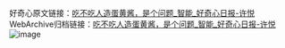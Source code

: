 好奇心原文链接：[吃不吃人造蛋黄酱，是个问题_智能_好奇心日报-许悦](https://www.qdaily.com/articles/984.html)
WebArchive归档链接：[吃不吃人造蛋黄酱，是个问题_智能_好奇心日报-许悦](http://web.archive.org/web/20190623145452/https://www.qdaily.com/articles/984.html)
![image](http://ww3.sinaimg.cn/large/007d5XDply1g3v4572nuqj30u04dte81)